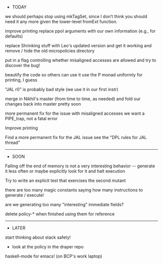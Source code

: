 * TODAY

we should perhaps stop using mkTagSet, since I don’t think you should need
it any more given the lower-level fromExt function.

improve printing 
  replace ppol arguments with our own information (e.g., for defaults)

replace Shrinking stuff with Leo's updated version
  and get it working
  and remove / hide the old micropolicies directory

put in a flag controlling whether misaligned accesses are allowed
  and try to discover the bug!

beautify the code so others can use it
  use the P monad uniformly for printing, I guess

"JAL r0" is probably bad style (we use it in our first instr)

merge in Nikhil's master (from time to time, as needed)
  and fold our changes back into master pretty soon

more permanent fix for the issue with misaligned accesses
  we want a PIPE_trap, not a fatal error

Improve printing
  
Find a more permanent fix for the JAL issue
  see the "DPL rules for JAL thread"

________________________________________________________
* SOON

Falling off the end of memory is not a very interesting behavior --
generate it less often or maybe explicitly look for it and halt
execution

Try to write an explicit test that exercises the second mutant

there are too many magic constants saying how many instructions to
generate / execute!

are we generating too many "interesting" immediate fields?

delete policy-* when finished using them for reference

________________________________________________________
* LATER

start thinking about stack safety!
  - look at the policy in the draper repo

haskell-mode for emacs!  (on BCP's work laptop)

